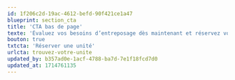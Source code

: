 ```yaml
---
id: 1f206c2d-19ac-4612-befd-90f421ce1a47
blueprint: section_cta
title: 'CTA bas de page'
texte: 'Évaluez vos besoins d’entreposage dès maintenant et réservez votre unité directement sur notre site web.'
bouton: true
txtcta: 'Réserver une unité'
urlcta: trouvez-votre-unite
updated_by: b357ad0e-1acf-4788-ba7d-7e1f18fcd7d0
updated_at: 1714761135
---
```

